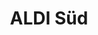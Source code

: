 ---
title: "ALDI Süd"
url: /oberndorf-am-neckar/aldi-sued-friedrich-list-strasse/
shop: Supermarkt
---